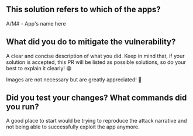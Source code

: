 ## This solution refers to which of the apps?

A/M# - App's name here

## What did you do to mitigate the vulnerability?

A clear and concise description of what you did. Keep in mind that, if your solution is accepted, this PR will be listed as possible solutions, so do your best to explain it clearly! 😁

Images are not necessary but are greatly appreciated! 📸

## Did you test your changes? What commands did you run?

A good place to start would be trying to reproduce the attack narrative and not being able to successfully exploit the app anymore.

